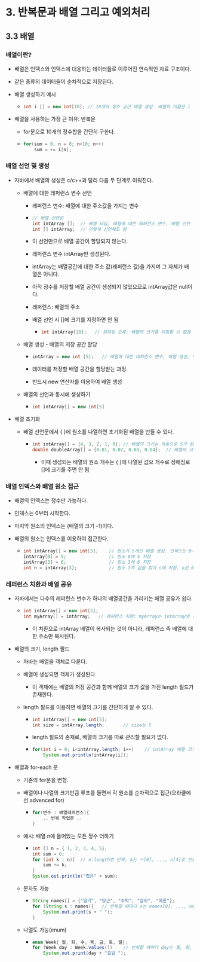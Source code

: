 # 3. 반복문과 배열 그리고 예외처리

## 3.3 배열

### 배열이란?

* 배열은 인덱스와 인덱스에 대응하는 데이터들로 이루어진 연속적인 자료 구조이다.

* 같은 종류의 데이터들이 순차적으로 저장된다.

* 배열 생성하기 예시

  * ```java
    int i [] = new int[10];	// 10개의 정수 공간 배열 생성. 배열의 이름은 i
    ```

* 배열을 사용하는 가장 큰 이유: 반복문

  * for문으로 10개의 정수합을 간단히 구한다.

  * ```java
    for(sum = 0, n = 0; n<10; n++)
        sum = += i[n];
    ```

### 배열 선언 및 생성

* 자바에서 배열의 생성은 c/c++과 달리 다음 두 단계로 이뤄진다.

  * 배열에 대한 레퍼런스 변수 선언

    * 레퍼런스 변수: 배열에 대한 주소값을 가지는 변수

    * ```java
      // 배열 선언문
      int intArray [];	// 배열 타입, 배열에 대한 레퍼런스 변수, 배열 선언
      int [] intArray;	// 이렇게 선언해도 됨
      ```

    * 이 선언만으로 배열 공간이 할당되지 않는다.

    * 레퍼런스 변수 intArray만 생성된다.

    * intArray는 배열공간에 대한 주소 값(레퍼런스 값)을 가지며 그 자체가 배열은 아니다.

    * 아직 정수를 저장할 배열 공간이 생성되지 않았으므로 intArray값은 null이다.

    * 레퍼런스: 배열의 주소

    * 배열 선언 시 []에 크기를 지정하면 안 됨

      * ```java
        int intArray[10];	// 컴파일 오류: 배열의 크기를 지정할 수 없음
        ```

  * 배열 생성 - 배열의 저장 공간 할당

    * ```java
      intArray = new int [5];	// 배열에 대한 레퍼런스 변수, 배열 생성, 타입, 원소 개수
      ```

    * 데이터를 저장할 배열 공간을 할당받는 과정.

    * 반드시 new 연산자를 이용하여 배열 생성

  * 배열의 선언과 동시에 생성하기

    * ```java
      int intArray[] = new int[5]
      ```

* 배열 초기화

  * 배열 선언문에서 {  }에 원소를 나열하면 초기화된  배열을 만들 수 있다.

    * ```java
      int intArray[] = {4, 3, 2, 1, 0};	// 배열의 크기는 자동으로 5가 된다.
      double doubleArray[] = {0.01, 0.02, 0.03, 0.04};	// 배열의 크기는 자동으로 4.
      ```

      * 이때 생성되는 배열의 원소 개수는 {  }에 나열된 값으 개수로 정해짐로 []에 크기를 주면 안 됨

### 배열 인덱스와 배열 원소 접근

* 배열의 인덱스는 정수만 가능하다.

* 인덱스는 0부터 시작한다.

* 마지막 원소의 인덱스는 (배열의 크기 -1)이다.

* 배열의 원소는 인덱스를 이용하여 접근한다.

  * ```java
    int intArray[] = new int[5];	// 원소가 5개인 배열 생성. 인덱스는 0~4까지 가능
    intArray[0] = 5;				// 원소 0에 5 저장
    intArray[3] = 6;				// 원소 3에 6 저장
    int n = intArray[3];			// 원소 3의 값을 읽어 n에 저장. n은 6이 됨
    ```

### 레퍼런스 치환과 배열 공유

* 자바에서는 다수의 레퍼런스 변수가 하나의 배열공간을 가리키는 배열 공유가 쉽다.

  * ```java
    int intArray[] = new int[5];
    int myArray[] = intArray;	// 레퍼런스 치환: myArray는 intArray와 동일한 배열 참조
    ```

    * 이 치환으로 intArray 배열이 복사되는 것이 아니라, 레퍼런스 즉 배열에 대한 주소만 복사된다.

* 배열의 크기, length 필드

  * 자바는 배열을 객체로 다룬다.

  * 배열이 생성되면 객체가 생성된다

    * 이 객체에는 배열의 저장 공간과 함께 배열의 크기 값을 가진 length 필드가 존재한다.

  * length 필드를 이용하면 배열의 크기를 간단하게 알 수 있다.

    * ```java
      int intArray[] = new int[5];
      int size = intArray.length;		// size는 5
      ```

    * length 필드의 존재로, 배열의 크기를 따로 관리할 필요가 없다.

    * ```java
      for(int i = 0; i<intArray.length; i++)	// intArray 배열 크기(5)만큼 반복한다.
          System.out.println(intArray[i]);
      ```

* 배열과 for-each 문

  * 기존의 for문을 변형.

  * 배열이나 나열의 크기만큼 루프를 돌면서 각 원소를 순차적으로 접근(오라클에선 advenced for)

    * ```java
      for(변수 : 배열레퍼런스){
          .. 반복 작업문 ..
      }
      ```

  * 예시: 배열 n에 들어있는 모든 정수 더하기

    * ```java
      int [] n = { 1, 2, 3, 4, 5};
      int sum = 0;
      for (int k : n){	// n.length번 반복. k는 ㅜ[0], ..., n[4]로 번갈아 반복
          sum += k;
      }
      System.out.println("합은" + sum);
      ```

  * 문자도 가능

    * ```java
      String names[] = {"딸기", "당근", "수박", "참외", "메론"};
      for (String s : names){	// 반복할 때마다 s는 names[0], ..., names[4]로 설정
          System.out.print(s + " ");
      }
      ```

  * 나열도 가능(enum)

    * ```java
      enum Week{ 월, 화, 수, 목, 금, 토, 일};
      for (Week day : Week.values())	// 반복할 때마다 day는 월, 화, ..., 일로 설정
          System.out.print(day + "요일 ");
      ```